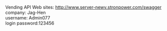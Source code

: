 Vending API Web sites:
http://www.server-newv.stronpower.com/swagger
company: Jag-Hen       
username: Admin077  
login password:123456